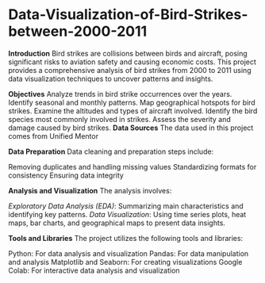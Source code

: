# Data-Visualization-of-Bird-Strikes-between-2000-2011
**Introduction**
Bird strikes are collisions between birds and aircraft, posing significant risks to aviation safety and causing economic costs. This project provides a comprehensive analysis of bird strikes from 2000 to 2011 using data visualization techniques to uncover patterns and insights.

**Objectives**
Analyze trends in bird strike occurrences over the years.
Identify seasonal and monthly patterns.
Map geographical hotspots for bird strikes.
Examine the altitudes and types of aircraft involved.
Identify the bird species most commonly involved in strikes.
Assess the severity and damage caused by bird strikes.
**Data Sources**
The data used in this project comes from Unified Mentor

**Data Preparation**
Data cleaning and preparation steps include:

Removing duplicates and handling missing values
Standardizing formats for consistency
Ensuring data integrity

**Analysis and Visualization**
The analysis involves:

*Exploratory Data Analysis (EDA)*: Summarizing main characteristics and identifying key patterns.
*Data Visualization*: Using time series plots, heat maps, bar charts, and geographical maps to present data insights.

**Tools and Libraries**
The project utilizes the following tools and libraries:

Python: For data analysis and visualization
Pandas: For data manipulation and analysis
Matplotlib and Seaborn: For creating visualizations
Google Colab: For interactive data analysis and visualization
